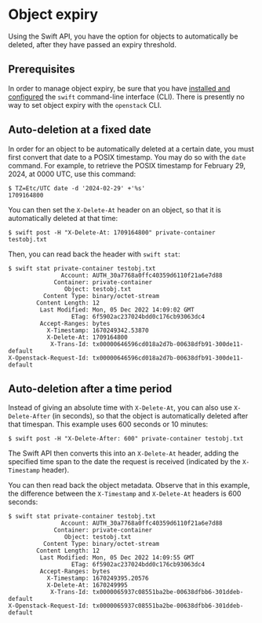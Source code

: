 # Object expiry

Using the Swift API, you have the option for objects to automatically
be deleted, after they have passed an expiry threshold.


## Prerequisites

In order to manage object expiry, be sure that you have [installed and
configured](../) the `swift` command-line interface (CLI). There is
presently no way to set object expiry with the `openstack` CLI.


## Auto-deletion at a fixed date

In order for an object to be automatically deleted at a certain date,
you must first convert that date to a POSIX timestamp. You may do so
with the `date` command. For example, to retrieve the POSIX timestamp
for February 29, 2024, at 0000 UTC, use this command:

```console
$ TZ=Etc/UTC date -d '2024-02-29' +'%s'
1709164800
```

You can then set the `X-Delete-At` header on an object, so that it is
automatically deleted at that time:

```console
$ swift post -H "X-Delete-At: 1709164800" private-container testobj.txt
```

Then, you can read back the header with `swift stat`:

```console
$ swift stat private-container testobj.txt
               Account: AUTH_30a7768a0ffc40359d6110f21a6e7d88
             Container: private-container
                Object: testobj.txt
          Content Type: binary/octet-stream
        Content Length: 12
         Last Modified: Mon, 05 Dec 2022 14:09:02 GMT
                  ETag: 6f5902ac237024bdd0c176cb93063dc4
         Accept-Ranges: bytes
           X-Timestamp: 1670249342.53870
           X-Delete-At: 1709164800
            X-Trans-Id: tx00000646596cd018a2d7b-00638dfb91-300de11-default
X-Openstack-Request-Id: tx00000646596cd018a2d7b-00638dfb91-300de11-default
```


## Auto-deletion after a time period

Instead of giving an absolute time with `X-Delete-At`, you can also
use `X-Delete-After` (in seconds), so that the object is automatically
deleted after that timespan. This example uses 600 seconds or
10 minutes:

```console
$ swift post -H "X-Delete-After: 600" private-container testobj.txt
```

The Swift API then converts this into an `X-Delete-At` header, adding
the specified time span to the date the request is received (indicated
by the `X-Timestamp` header).

You can then read back the object metadata. Observe that in this
example, the difference between the `X-Timestamp` and `X-Delete-At`
headers is 600 seconds:

```console
$ swift stat private-container testobj.txt
               Account: AUTH_30a7768a0ffc40359d6110f21a6e7d88
             Container: private-container
                Object: testobj.txt
          Content Type: binary/octet-stream
        Content Length: 12
         Last Modified: Mon, 05 Dec 2022 14:09:55 GMT
                  ETag: 6f5902ac237024bdd0c176cb93063dc4
         Accept-Ranges: bytes
           X-Timestamp: 1670249395.20576
           X-Delete-At: 1670249995
            X-Trans-Id: tx0000065937c08551ba2be-00638dfbb6-301ddeb-default
X-Openstack-Request-Id: tx0000065937c08551ba2be-00638dfbb6-301ddeb-default
```
